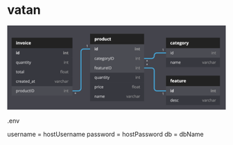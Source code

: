 # vatan
![alt text](https://github.com/fleimkeipa/vatan/blob/main/diagram.png?raw=true)

.env

username = hostUsername
password = hostPassword
db       = dbName

